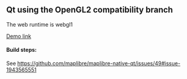 ## Qt using the OpenGL2 compatibility branch

The web runtime is webgl1

[Demo link](https://maplibre-native-wasm-dist.pages.dev/qt-opengl2/)

#### Build steps:

See https://github.com/maplibre/maplibre-native-qt/issues/49#issue-1943565551

